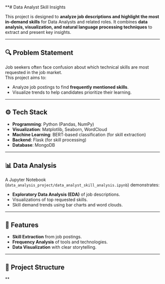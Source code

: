 **# Data Analyst Skill Insights

This project is designed to **analyze job descriptions and highlight the most in-demand skills** for Data Analysts and related roles. It combines **data analysis, visualization, and natural language processing techniques** to extract and present key insights.

---

## 🔍 Problem Statement
Job seekers often face confusion about which technical skills are most requested in the job market.  
This project aims to:
- Analyze job postings to find **frequently mentioned skills**.
- Visualize trends to help candidates prioritize their learning.

---

## ⚙ Tech Stack
- **Programming**: Python (Pandas, NumPy)
- **Visualization**: Matplotlib, Seaborn, WordCloud
- **Machine Learning**: BERT-based classification (for skill extraction)
- **Backend**: Flask (for skill processing)
- **Database**: MongoDB

---

## 📊 Data Analysis
A Jupyter Notebook (`data_analysis_project/data_analyst_skill_analysis.ipynb`) demonstrates:
- **Exploratory Data Analysis (EDA)** of job descriptions.
- Visualizations of top requested skills.
- Skill demand trends using bar charts and word clouds.

---

## 🚀 Features
- **Skill Extraction** from job postings.
- **Frequency Analysis** of tools and technologies.
- **Data Visualization** with clear storytelling.

---

## 📂 Project Structure
**
